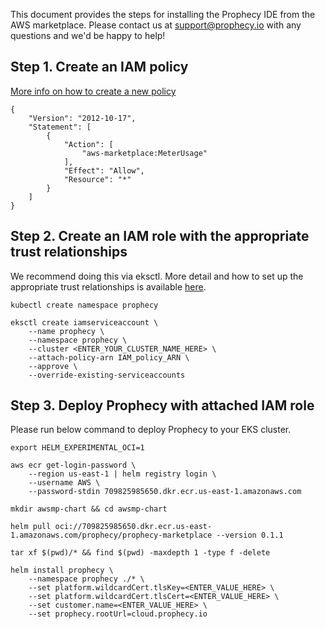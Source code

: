 This document provides the steps for installing the Prophecy IDE from the AWS marketplace. 
Please contact us at support@prophecy.io with any questions and we'd be happy to help!

## Step 1. Create an IAM policy

[More info on how to create a new policy](https://docs.aws.amazon.com/IAM/latest/UserGuide/tutorial_managed-policies.html#step1-create-policy)

```
{
    "Version": "2012-10-17",
    "Statement": [
        {
            "Action": [
                "aws-marketplace:MeterUsage"
            ],
            "Effect": "Allow",
            "Resource": "*"
        }
    ]
}
```

## Step 2. Create an IAM role with the appropriate trust relationships
We recommend doing this via eksctl. More detail and how to set up the appropriate trust relationships is available [here](https://docs.aws.amazon.com/eks/latest/userguide/create-service-account-iam-policy-and-role.html).
```
kubectl create namespace prophecy
            
eksctl create iamserviceaccount \
    --name prophecy \
    --namespace prophecy \
    --cluster <ENTER_YOUR_CLUSTER_NAME_HERE> \
    --attach-policy-arn IAM_policy_ARN \
    --approve \
    --override-existing-serviceaccounts
```

## Step 3. Deploy Prophecy with attached IAM role

Please run below command to deploy Prophecy to your EKS cluster.

```
export HELM_EXPERIMENTAL_OCI=1

aws ecr get-login-password \
    --region us-east-1 | helm registry login \
    --username AWS \
    --password-stdin 709825985650.dkr.ecr.us-east-1.amazonaws.com

mkdir awsmp-chart && cd awsmp-chart

helm pull oci://709825985650.dkr.ecr.us-east-1.amazonaws.com/prophecy/prophecy-marketplace --version 0.1.1

tar xf $(pwd)/* && find $(pwd) -maxdepth 1 -type f -delete

helm install prophecy \
    --namespace prophecy ./* \
    --set platform.wildcardCert.tlsKey=<ENTER_VALUE_HERE> \
    --set platform.wildcardCert.tlsCert=<ENTER_VALUE_HERE> \
    --set customer.name=<ENTER_VALUE_HERE> \
    --set prophecy.rootUrl=cloud.prophecy.io 
```
